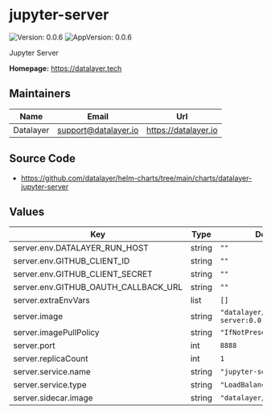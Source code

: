 # jupyter-server

![Version: 0.0.6](https://img.shields.io/badge/Version-0.0.6-informational?style=flat-square) ![AppVersion: 0.0.6](https://img.shields.io/badge/AppVersion-0.0.6-informational?style=flat-square)

Jupyter Server

**Homepage:** <https://datalayer.tech>

## Maintainers

| Name | Email | Url |
| ---- | ------ | --- |
| Datalayer | <support@datalayer.io> | <https://datalayer.io> |

## Source Code

* <https://github.com/datalayer/helm-charts/tree/main/charts/datalayer-jupyter-server>

## Values

| Key | Type | Default | Description |
|-----|------|---------|-------------|
| server.env.DATALAYER_RUN_HOST | string | `""` |  |
| server.env.GITHUB_CLIENT_ID | string | `""` |  |
| server.env.GITHUB_CLIENT_SECRET | string | `""` |  |
| server.env.GITHUB_OAUTH_CALLBACK_URL | string | `""` |  |
| server.extraEnvVars | list | `[]` |  |
| server.image | string | `"datalayer/jupyter-server:0.0.8"` |  |
| server.imagePullPolicy | string | `"IfNotPresent"` |  |
| server.port | int | `8888` |  |
| server.replicaCount | int | `1` |  |
| server.service.name | string | `"jupyter-server"` |  |
| server.service.type | string | `"LoadBalancer"` |  |
| server.sidecar.image | string | `"datalayer/whoami:0.0.6"` |  |

